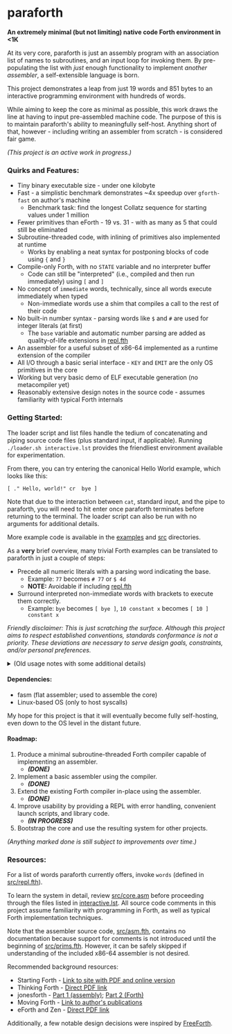 # paraforth
**An extremely minimal (but not limiting) native code Forth environment in <1K**

At its very core, paraforth is just an assembly program with an association list of names to subroutines, and an input loop for invoking them.
By pre-populating the list with *just* enough functionality to implement *another assembler*, a self-extensible language is born.

This project demonstrates a leap from just 19 words and 851 bytes to an interactive programming environment with hundreds of words.

While aiming to keep the core as minimal as possible, this work draws the line at having to input pre-assembled machine code.
The purpose of this is to maintain paraforth's ability to meaningfully self-host.
Anything short of that, however - including writing an assembler from scratch - is considered fair game.

_(This project is an active work in progress.)_

### Quirks and Features:

* Tiny binary executable size - under one kilobyte
* Fast - a simplistic benchmark demonstrates ~4x speedup over `gforth-fast` on author's machine
  * Benchmark task: find the longest Collatz sequence for starting values under 1 million
* Fewer primitives than eForth - 19 vs. 31 - with as many as 5 that could still be eliminated
* Subroutine-threaded code, with inlining of primitives also implemented at runtime
  * Works by enabling a neat syntax for postponing blocks of code using `{` and `}`
* Compile-only Forth, with no `STATE` variable and no interpreter buffer
  * Code can still be "interpreted" (i.e., compiled and then run immediately) using `[` and `]`
* No concept of `immediate` words, technically, since all words execute immediately when typed
  * Non-immediate words use a shim that compiles a call to the rest of their code
* No built-in number syntax - parsing words like `$` and `#` are used for integer literals (at first)
  * The `base` variable and automatic number parsing are added as quality-of-life extensions in [repl.fth](src/repl.fth)
* An assembler for a useful subset of x86-64 implemented as a runtime extension of the compiler
* All I/O through a basic serial interface - `KEY` and `EMIT` are the only OS primitives in the core
* Working but very basic demo of ELF executable generation (no metacompiler yet)
* Reasonably extensive design notes in the source code - assumes familiarity with typical Forth internals

### Getting Started:

The loader script and list files handle the tedium of concatenating and piping source code files (plus standard input, if applicable).
Running `./loader.sh interactive.lst` provides the friendliest environment available for experimentation.

From there, you can try entering the canonical Hello World example, which looks like this:

    [ ." Hello, world!" cr  bye ]

Note that due to the interaction between `cat`, standard input, and the pipe to paraforth, you will need to hit enter once paraforth terminates before returning to the terminal.
The loader script can also be run with no arguments for additional details.

More example code is available in the [examples](examples) and [src](src) directories.

As a **very** brief overview, many trivial Forth examples can be translated to paraforth in just a couple of steps:
* Precede all numeric literals with a parsing word indicating the base.
  * Example: `77` becomes `# 77` or `$ 4d`
  * **NOTE:** Avoidable if including [repl.fth](src/repl.fth)
* Surround interpreted non-immediate words with brackets to execute them correctly.
  * Example: `bye` becomes `[ bye ]`, `10 constant x` becomes `[ 10 ] constant x`
 
_Friendly disclaimer: This is just scratching the surface.
Although this project aims to respect established conventions, standards conformance is not a priority.
These deviations are necessary to serve design goals, constraints, and/or personal preferences._

<details>
<summary> (Old usage notes with some additional details) </summary>
 
* Compile with `make`
* Run manually with, e.g., `cat input | ./paraforth > output` or `cat input - | ./paraforth`
* Debug with `gdb paraforth -ex 'r < <(cat input)'` and an `int3` assembled somewhere
  * Tip: Disassemble latest word with `x/10i $rsi+9+N` where *N* is the length of its name (i.e., `x/1c $rsi+8`)
* Disassemble using `objdump -b binary -m i386:x86-64 -D paraforth`
 
</details>

#### Dependencies:

* fasm (flat assembler; used to assemble the core)
* Linux-based OS (only to host syscalls)

My hope for this project is that it will eventually become fully self-hosting, even down to the OS level in the distant future.

#### Roadmap:

1. Produce a minimal subroutine-threaded Forth compiler capable of implementing an assembler.
   * ***(DONE)***
2. Implement a basic assembler using the compiler.
   * ***(DONE)***
3. Extend the existing Forth compiler in-place using the assembler.
   * ***(DONE)***
4. Improve usability by providing a REPL with error handling, convenient launch scripts, and library code.
   * ***(IN PROGRESS)***
5. Bootstrap the core and use the resulting system for other projects.

_(Anything marked done is still subject to improvements over time.)_

### Resources:

For a list of words paraforth currently offers, invoke `words` (defined in [src/repl.fth](src/repl.fth)).

To learn the system in detail, review [src/core.asm](src/core.asm) before proceeding through the files listed in [interactive.lst](interactive.lst). All source code comments in this project assume familiarity with programming in Forth, as well as typical Forth implementation techniques.

Note that the assembler source code, [src/asm.fth](src/asm.fth), contains no documentation because support for comments is not introduced until the beginning of [src/prims.fth](src/prims.fth).
However, it can be safely skipped if understanding of the included x86-64 assembler is not desired.

Recommended background resources:
  * Starting Forth - [Link to site with PDF and online version](https://www.forth.com/starting-forth/)
  * Thinking Forth - [Direct PDF link](https://www.forth.com/wp-content/uploads/2018/11/thinking-forth-color.pdf)
  * jonesforth - [Part 1 (assembly)](https://github.com/nornagon/jonesforth/blob/master/jonesforth.S); [Part 2 (Forth)](https://github.com/nornagon/jonesforth/blob/master/jonesforth.f)
  * Moving Forth - [Link to author's publications](https://www.bradrodriguez.com/papers/index.html)
  * eForth and Zen - [Direct PDF link](http://www.forth.org/OffeteStore/1013_eForthAndZen.pdf)

Additionally, a few notable design decisions were inspired by [FreeForth](http://christophe.lavarenne.free.fr/ff/).
